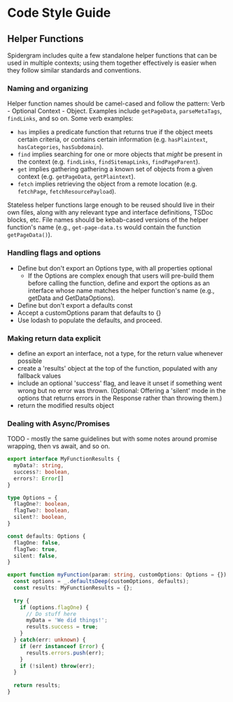 # Code Style Guide

## Helper Functions

Spidergram includes quite a few standalone helper functions that can be used in multiple contexts; using them together effectively is easier when they follow similar standards and conventions.

### Naming and organizing

Helper function names should be camel-cased and follow the pattern: Verb - Optional Context - Object. Examples include `getPageData`, `parseMetaTags`, `findLinks`, and so on. Some verb examples:

- `has` implies a predicate function that returns true if the object meets certain criteria, or contains certain information (e.g. `hasPlaintext`, `hasCategories`, `hasSubdomain`).
- `find` implies searching for one or more objects that *might* be present in the context (e.g. `findLinks`, `findSitemapLinks`, `findPageParent`).
- `get` implies gathering gathering a known set of objects from a given context (e.g. `getPageData`, `getPlaintext`).
- `fetch` implies retrieving the object from a remote location (e.g. `fetchPage`, `fetchResourcePayload`).

Stateless helper functions large enough to be reused should live in their own files, along with any relevant type and interface definitions, TSDoc blocks, etc. File names should be kebab-cased versions of the helper function's name (e.g., `get-page-data.ts` would contain the function `getPageData()`).


### Handling flags and options

- Define but don't export an Options type, with all properties optional
  - If the Options are complex enough that users will pre-build them before calling the function, define and export the options as an interface whose name matches the helper function's name (e.g., getData and GetDataOptions).
- Define but don't export a defaults const
- Accept a customOptions param that defaults to {}
- Use lodash to populate the defaults, and proceed.

### Making return data explicit

- define an export an interface, not a type, for the return value whenever possible
- create a 'results' object at the top of the function, populated with any fallback values
- include an optional 'success' flag, and leave it unset if something went wrong but no error was thrown. (Optional: Offering a 'silent' mode in the options that returns errors in the Response rather than throwing them.)
- return the modified results object

### Dealing with Async/Promises

TODO - mostly the same guidelines but with some notes around promise wrapping, then vs await, and so on.

``` typescript
export interface MyFunctionResults {
  myData?: string,
  success?: boolean,
  errors?: Error[]
}

type Options = {
  flagOne?: boolean,
  flagTwo?: boolean,
  silent?: boolean,
}

const defaults: Options {
  flagOne: false,
  flagTwo: true,
  silent: false,
}

export function myFunction(param: string, customOptions: Options = {}) {
  const options = _.defaultsDeep(customOptions, defaults);
  const results: MyFunctionResults = {};
  
  try {
    if (options.flagOne) {
      // Do stuff here
      myData = 'We did things!';
      results.success = true;
    }
  } catch(err: unknown) {
    if (err instanceof Error) {
      results.errors.push(err);
    }
    if (!silent) throw(err);
  }
  
  return results;
}
```
